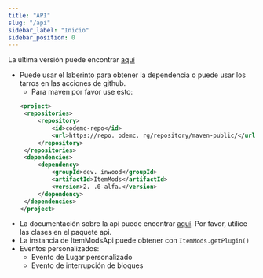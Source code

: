 ```yaml
---
title: "API"
slug: "/api"
sidebar_label: "Inicio"
sidebar_position: 0
---
```


La última versión puede encontrar [aquí](https://ci.codemc.io/job/CodeDoctorDE/job/ItemMods/lastStableBuild/)

* Puede usar el laberinto para obtener la dependencia o puede usar los tarros en las acciones de github.
    * Para maven por favor use esto:
   ```xml
  <project>
    <repositories>
        <repository>
            <id>codemc-repo</id>
            <url>https://repo. odemc. rg/repository/maven-public/</url>
        </repository>
    </repositories>
    <dependencies>
        <dependency>
            <groupId>dev. inwood</groupId>
            <artifactId>ItemMods</artifactId>
            <version>2. .0-alfa.</version>
        </dependency>
    </dependencies>
  </project>
   ```
* La documentación sobre la api puede encontrar [aquí](https://itemmods.linwood.dev/apidocs). Por favor, utilice las clases en el paquete api.
* La instancia de ItemModsApi puede obtener con `ItemMods.getPlugin()`
* Eventos personalizados:
    * Evento de Lugar personalizado
    * Evento de interrupción de bloques
